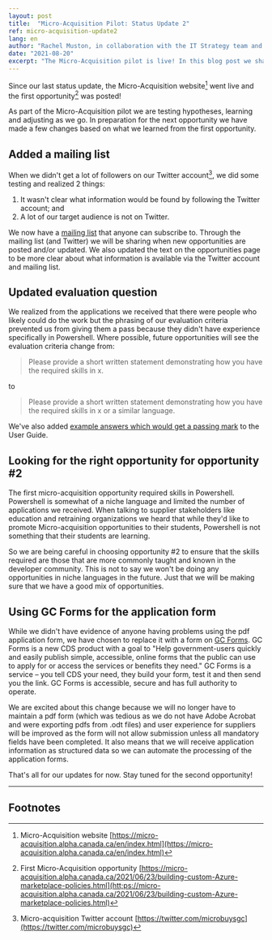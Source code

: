 ```yaml
---
layout: post
title:  "Micro-Acquisition Pilot: Status Update 2"
ref: micro-acquisition-update2
lang: en
author: "Rachel Muston, in collaboration with the IT Strategy team and Micro-Acquisition Pilot team members"
date: "2021-08-20"
excerpt: "The Micro-Acquisition pilot is live! In this blog post we share what we have learned so far and how we are adjusting and improving."
---
```

<!-- markdownlint-disable MD033 -->
Since our last status update, the Micro-Acquisition website[^1] went live and the first opportunity[^2] was posted!

As part of the Micro-Acquisition pilot we are testing hypotheses, learning and adjusting as we go.
In preparation for the next opportunity we have made a few changes based on what we learned from the first opportunity.

## Added a mailing list

When we didn't get a lot of followers on our Twitter account[^3], we did some testing and realized 2 things:

1. It wasn't clear what information would be found by following the Twitter account; and
2. A lot of our target audience is not on Twitter.

We now have a [mailing list](https://forms-formulaires.alpha.canada.ca/id/36) that anyone can subscribe to.
Through the mailing list (and Twitter) we will be sharing when new opportunities are posted and/or updated.
We also updated the text on the opportunities page to be more clear about what information is available via the Twitter account and mailing list.

## Updated evaluation question

We realized from the applications we received that there were people who likely could do the work but the phrasing of our evaluation criteria prevented us from giving them a pass because they didn't have experience specifically in Powershell.
Where possible, future opportunities will see the evaluation criteria change from:
> Please provide a short written statement demonstrating how you have the required skills in x.

to

> Please provide a short written statement demonstrating how you have the required skills in x or a similar language.

We've also added [example answers which would get a passing mark](https://micro-acquisition.alpha.canada.ca/en/user-guide.html#example-answers-that-would-get-a-passing-mark) to the User Guide.

## Looking for the right opportunity for opportunity #2

The first micro-acquisition opportunity required skills in Powershell. Powershell is somewhat of a niche language and limited the number of applications we received. When talking to supplier stakeholders like education and retraining organizations we heard that while they'd like to promote Micro-acquisition opportunities to their students, Powershell is not something that their students are learning.

So we are being careful in choosing opportunity #2 to ensure that the skills required are those that are more commonly taught and known in the developer community. This is not to say we won't be doing any opportunities in niche languages in the future. Just that we will be making sure that we have a good mix of opportunities.

## Using GC Forms for the application form

While we didn't have evidence of anyone having problems using the pdf application form, we have chosen to replace it with a form on [GC Forms](https://forms-formulaires.alpha.canada.ca/en/welcome-bienvenue).
GC Forms is a new CDS product with a goal to "Help government-users quickly and easily publish simple, accessible, online forms that the public can use to apply for or access the services or benefits they need."
GC Forms is a service – you tell CDS your need, they build your form, test it and then send you the link.
GC Forms is accessible, secure and has full authority to operate.

We are excited about this change because we will no longer have to maintain a pdf form (which was tedious as we do not have Adobe Acrobat and were exporting pdfs from .odt files) and user experience for suppliers will be improved as the form will not allow submission unless all mandatory fields have been completed.
It also means that we will receive application information as structured data so we can automate the processing of the application forms.

That's all for our updates for now. Stay tuned for the second opportunity!

<hr>

## Footnotes

[^1]: Micro-Acquisition website [https://micro-acquisition.alpha.canada.ca/en/index.html](https://micro-acquisition.alpha.canada.ca/en/index.html)
[^2]: First Micro-Acquisition opportunity [https://micro-acquisition.alpha.canada.ca/2021/06/23/building-custom-Azure-marketplace-policies.html](htt;ps://micro-acquisition.alpha.canada.ca/2021/06/23/building-custom-Azure-marketplace-policies.html)
[^3]: Micro-acquisition Twitter account [https://twitter.com/microbuysgc](https://twitter.com/microbuysgc)
